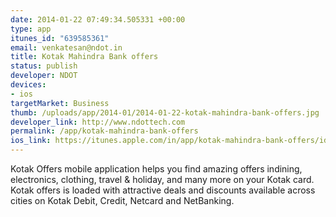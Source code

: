 ```yaml
--- 
date: 2014-01-22 07:49:34.505331 +00:00
type: app
itunes_id: "639585361"
email: venkatesan@ndot.in
title: Kotak Mahindra Bank offers
status: publish
developer: NDOT
devices: 
- ios
targetMarket: Business
thumb: /uploads/app/2014-01/2014-01-22-kotak-mahindra-bank-offers.jpg
developer_link: http://www.ndottech.com
permalink: /app/kotak-mahindra-bank-offers
ios_link: https://itunes.apple.com/in/app/kotak-mahindra-bank-offers/id639585361?mt=8
---
```


Kotak Offers mobile application helps you find amazing offers indining, electronics, clothing, travel & holiday, and many more on your Kotak card.
Kotak offers is loaded with attractive deals and discounts available across cities on Kotak Debit, Credit, Netcard and NetBanking.
